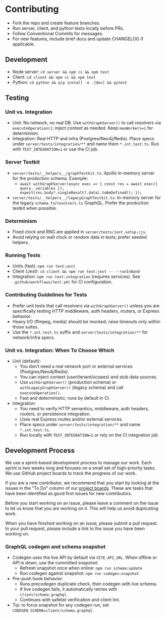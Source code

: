 # Contributing

- Fork the repo and create feature branches.
- Run server, client, and python tests locally before PRs.
- Follow Conventional Commits for messages.
- For new features, include brief docs and update CHANGELOG if applicable.

## Development
- Node server: `cd server && npm ci && npm test`
- Client: `cd client && npm ci && npm test`
- Python: `cd python && pip install -e .[dev] && pytest`

## Testing

### Unit vs. Integration
- Unit: No network, no real DB. Use `withGraphServer()` to call resolvers via `executeOperation()`; inject context as needed. Keep `maxWorkers=1` for determinism.
- Integration: Real HTTP and infra (Postgres/Neo4j/Redis). Place specs under `server/tests/integration/**` and name them `*.int.test.ts`. Run with `TEST_INTEGRATION=1` or use the CI job.

### Server Testkit
- `server/tests/__helpers__/graphTestkit.ts`: Apollo in-memory server for the production schema. Example:
  - `await withGraphServer(async exec => { const res = await exec({ query, variables }); expect(res.body?.singleResult?.data).toBeDefined(); });`
- `server/tests/__helpers__/legacyGraphTestkit.ts`: In-memory server for the legacy `schema.ts`/`resolvers.ts` GraphQL. Prefer the production testkit when possible.

### Determinism
- Fixed clock and RNG are applied in `server/tests/jest.setup.cjs`.
- Avoid relying on wall clock or random data in tests; prefer seeded helpers.

### Running Tests
- Units (fast): `npm run test:unit`
- Client (Jest): `cd client && npm run test:jest -- --runInBand`
- Integration: `npm run test:integration` (requires services). See `.github/workflows/test.yml` for CI configuration.

### Contributing Guidelines for Tests
- Prefer unit tests that call resolvers via `withGraphServer()` unless you are specifically testing HTTP middleware, auth headers, routers, or Express behavior.
- Heavy I/O (ffmpeg, media) should be mocked; raise timeouts only within those suites.
- Use the `*.int.test.ts` suffix and `server/tests/integration/**` for network/infra specs.

### Unit vs. Integration: When To Choose Which
- Unit (default):
  - You don’t need a real network port or external services (Postgres/Neo4j/Redis).
  - You can inject context (user/tenant/scopes) and stub data sources.
  - Use `withGraphServer()` (production schema) or `withLegacyGraphServer()` (legacy schema) and call `executeOperation()`.
  - Fast and deterministic; runs by default in CI.
- Integration:
  - You need to verify HTTP semantics, middleware, auth headers, routers, or persistence integration.
  - Uses real Express routes and/or external services.
  - Place specs under `server/tests/integration/**` and name `*.int.test.ts`.
  - Run locally with `TEST_INTEGRATION=1` or rely on the CI integration job.

## Development Process

We use a sprint-based development process to manage our work. Each sprint is two weeks long and focuses on a small set of high-priority tasks. We use GitHub project boards to track the progress of our work.

If you are a new contributor, we recommend that you start by looking at the issues in the "To Do" column of our [project boards](docs/project_management/github_project_boards/). These are tasks that have been identified as good first issues for new contributors.

Before you start working on an issue, please leave a comment on the issue to let us know that you are working on it. This will help us avoid duplicating work.

When you have finished working on an issue, please submit a pull request. In your pull request, please include a link to the issue you have been working on.
### GraphQL codegen and schema snapshot

- Codegen uses the live API by default via `VITE_API_URL`. When offline or API is down, use the committed snapshot:
  - Refresh snapshot once when online: `npm run schema:update`
  - Run codegen against snapshot: `npm run codegen:snapshot`
- Pre-push hook behavior:
  - Runs precodegen duplicate check, then codegen with live schema.
  - If live codegen fails, it automatically retries with `client/schema.graphql`.
  - Continues with safelist verification and client lint.
- Tip: to force snapshot for any codegen run, set `CODEGEN_SCHEMA=client/schema.graphql`.
